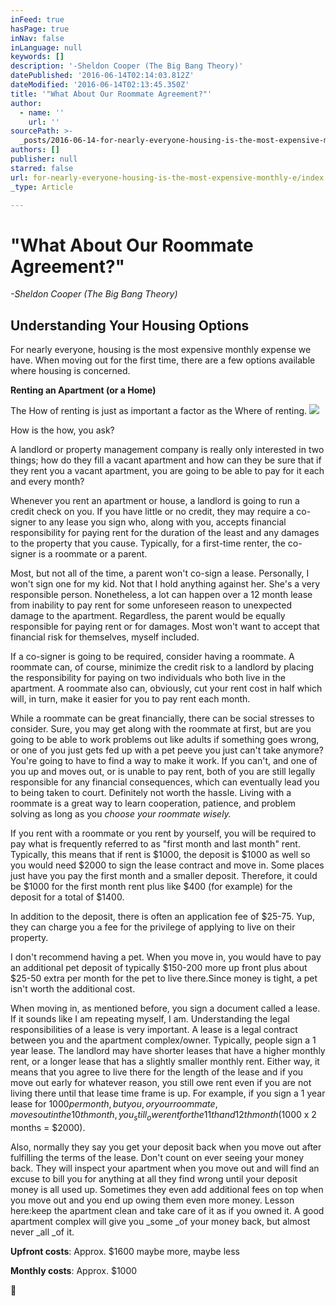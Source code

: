 ```yaml
---
inFeed: true
hasPage: true
inNav: false
inLanguage: null
keywords: []
description: '-Sheldon Cooper (The Big Bang Theory)'
datePublished: '2016-06-14T02:14:03.812Z'
dateModified: '2016-06-14T02:13:45.350Z'
title: '"What About Our Roommate Agreement?"'
author:
  - name: ''
    url: ''
sourcePath: >-
  _posts/2016-06-14-for-nearly-everyone-housing-is-the-most-expensive-monthly-e.md
authors: []
publisher: null
starred: false
url: for-nearly-everyone-housing-is-the-most-expensive-monthly-e/index.html
_type: Article

---
```

# "What About Our Roommate Agreement?"

_-Sheldon Cooper (The Big Bang Theory)_

## Understanding Your Housing Options

For nearly everyone, housing is the most expensive monthly expense we have. When moving out for the first time, there are a few options available where housing is concerned.

**Renting an Apartment (or a Home)**

The How of renting is just as important a factor as the Where of renting.
![](https://the-grid-user-content.s3-us-west-2.amazonaws.com/7b7524ef-d0d2-4e1d-8d02-037bc93c12e2.jpg)

How is the how, you ask?

A landlord or property management company is really only interested in two things; how do they fill a vacant apartment and how can they be sure that if they rent you a vacant apartment, you are going to be able to pay for it each and every month?

Whenever you rent an apartment or house, a landlord is going to run a credit check on you. If you have little or no credit, they may require a co-signer to any lease you sign who, along with you, accepts financial responsibility for paying rent for the duration of the least and any damages to the property that you cause. Typically, for a first-time renter, the co-signer is a roommate or a parent.

Most, but not all of the time, a parent won't co-sign a lease. Personally, I won't sign one for my kid. Not that I hold anything against her. She's a very responsible person. Nonetheless, a lot can happen over a 12 month lease from inability to pay rent for some unforeseen reason to unexpected damage to the apartment. Regardless, the parent would be equally responsible for paying rent or for damages. Most won't want to accept that financial risk for themselves, myself included.

If a co-signer is going to be required, consider having a roommate. A roommate can, of course, minimize the credit risk to a landlord by placing the responsibility for paying on two individuals who both live in the apartment. A roommate also can, obviously, cut your rent cost in half which will, in turn, make it easier for you to pay rent each month.

While a roommate can be great financially, there can be social stresses to consider. Sure, you may get along with the roommate at first, but are you going to be able to work problems out like adults if something goes wrong, or one of you just gets fed up with a pet peeve you just can't take anymore? You're going to have to find a way to make it work. If you can't, and one of you up and moves out, or is unable to pay rent, both of you are still legally responsible for any financial consequences, which can eventually lead you to being taken to court. Definitely not worth the hassle. Living with a roommate is a great way to learn cooperation, patience, and problem solving as long as you _choose your roommate wisely._

If you rent with a roommate or you rent by yourself, you will be required to pay what is frequently referred to as "first month and last month" rent. Typically, this means that if rent is $1000, the deposit is $1000 as well so you would need $2000 to sign the lease contract and move in. Some places just have you pay the first month and a smaller deposit. Therefore, it could be $1000 for the first month rent plus like $400 (for example) for the deposit for a total of $1400\.

In addition to the deposit, there is often an application fee of $25-75\. Yup, they can charge you a fee for the privilege of applying to live on their property.

I don't recommend having a pet. When you move in, you would have to pay an additional pet deposit of typically $150-200 more up front plus about $25-50 extra per month for the pet to live there.Since money is tight, a pet isn't worth the additional cost.

When moving in, as mentioned before, you sign a document called a lease. If it sounds like I am repeating myself, I am. Understanding the legal responsibilities of a lease is very important. A lease is a legal contract between you and the apartment complex/owner. Typically, people sign a 1 year lease. The landlord may have shorter leases that have a higher monthly rent, or a longer lease that has a slightly smaller monthly rent. Either way, it means that you agree to live there for the length of the lease and if you move out early for whatever reason, you still owe rent even if you are not living there until that lease time frame is up. For example, if you sign a 1 year lease for $1000 per month, but you, or your roommate, moves out in the 10th month, you _still _owe rent for the 11th and 12th month ($1000 x 2 months = $2000).

Also, normally they say you get your deposit back when you move out after fulfilling the terms of the lease. Don't count on ever seeing your money back. They will inspect your apartment when you move out and will find an excuse to bill you for anything at all they find wrong until your deposit money is all used up. Sometimes they even add additional fees on top when you move out and you end up owing them even more money. Lesson here:keep the apartment clean and take care of it as if you owned it. A good apartment complex will give you _some _of your money back, but almost never _all _of it.

**Upfront costs**: Approx. $1600 maybe more, maybe less

**Monthly costs**: Approx. $1000

